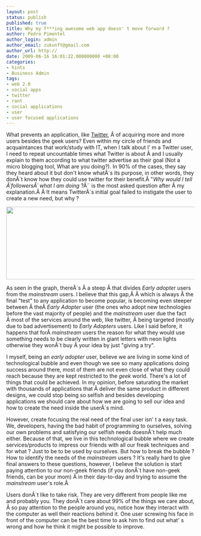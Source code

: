 ```yaml
---
layout: post
status: publish
published: true
title: Why my f***ing awesome web app doesn' t move forward ?
author: Pedro Pimentel
author_login: admin
author_email: zukunft@gmail.com
author_url: http://
date: 2009-06-16 16:01:22.000000000 +08:00
categories:
- hints
- Business Admin
tags:
- web 2.0
- social apps
- twitter
- rant
- social applications
- user
- user focused applications
---
```

What prevents an application, like  <a title="Twitter" href="http://www.twitter.com">Twitter</a>, Â of acquiring more and more users besides the geek users? Even within my circle of friends and acquaintances that work/study with IT, when I talk about I' m a Twitter user, I need to repeat uncountable times what Twitter is about Â and I usually explain to them according to what twitter advertise as their goal (Not a micro blogging tool, What are you doing?). In 90% of the cases, they say they heard about it but don't know whatÂ´s its purpose, in other words, they donÂ´t know how they could use twitter for their benefit.Â "<em>Why would I tell Â´followersÂ´ what I am doing </em>?Â¨ is the most asked question after Â my explanation.Â Â It means TwitterÂ´s initial goal failed to instigate the user to create a new need, but why ?

<a id="more"></a><a id="more-172"></a>
<p style="text-align: center; "><img class="aligncenter" title="graph" src="http://upload.wikimedia.org/wikipedia/en/4/45/DiffusionOfInnovation.png" alt="" width="548" height="194" /></p>

As seen in the graph, thereÂ´s Â a steep Â that divides <em>Early adopte</em>r users from the <em>mainstream</em> users. I believe that this gap,Â Â which is always Â the final "test" to any application to become popular, is becoming even steeper between Â theÂ <em>Early Adopter</em> user (the ones who adopt new technologies before the vast majority of people) and the <em>mainstream</em> user due the fact Â most of the services around the web, like twitter, Â being targeted (mostly due to bad advertisement) to <em>Early Adopters</em> users. Like I said before, it happens that forÂ <em>mainstream</em> users the reason for what they would use something needs to be clearly written in giant letters with neon lights otherwise they wonÂ´t buy Â your idea by just "giving a try".

I myself, being an <em>early adopter</em> user, believe we are living in some kind of technological bubble and even though we see so many applications doing success around there, most of them are not even close of what they could reach because they are kept restricted to the <em>geek</em> world. There's a lot of things that could be achieved. In my opinion, before saturating the market with thousands of applications that Â deliver the same product in different designs, we could stop being so selfish and besides developing applications we should care about how we are going to sell our idea and how to create the need inside the userÂ´s mind.

However, create focusing the real need of the final user isn' t a easy task. We, developers, having the bad habit of programming to ourselves, solving our own problems and satisfying our selfish needs doesnÂ´t help much either. Because of that, we live in this technological bubble where we create services/products to impress our friends with all our freak techniques and for what ? Just to be to be used by ourselves. But how to break the bubble ? How to identify the needs of the <em>mainstream</em> users ? It's really hard to give final answers to these questions, however, I believe the solution is start paying attention to our non-geek friends (if you donÂ´t have non-geek friends, can be your mom) Â in their day-to-day and trying to assume the <em>mainstream</em> user's role.Â 

Users donÂ´t like to take risk. They are very different from people like me and probably you. They donÂ´t care about 99% of the things we care about, Â so pay attention to the people around you, notice how they interact with the computer as well their reactions behind it. One user screwing his face in front of the computer can be the best time to ask him to find out what' s wrong and how he think it might be possible to improve.
